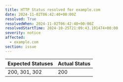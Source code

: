 ```yaml
---
title: HTTP Status resolved for example.com
date: 2024-11-02T06:42:40+00:00Z
resolved: True
resolvedWhen: 2024-11-02T06:42:40+00:00Z
resolvedStartTime: 2024-10-25T21:09:43.191474+00:00
severity: notice
affected:
  - example.com
section: issue
---
```


| Expected Statuses | Actual Status  |
|-------------------|----------------|
| 200, 301, 302 | 200 |
